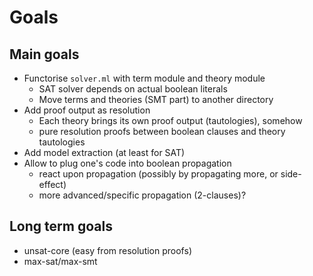 # Goals

## Main goals

- Functorise `solver.ml` with term module and theory module
    * SAT solver depends on actual boolean literals
    * Move terms and theories (SMT part) to another directory
- Add proof output as resolution
    * Each theory brings its own proof output (tautologies), somehow
    * pure resolution proofs between boolean clauses and theory tautologies
- Add model extraction (at least for SAT)
- Allow to plug one's code into boolean propagation
    * react upon propagation (possibly by propagating more, or side-effect)
    * more advanced/specific propagation (2-clauses)?

## Long term goals

- unsat-core (easy from resolution proofs)
- max-sat/max-smt
